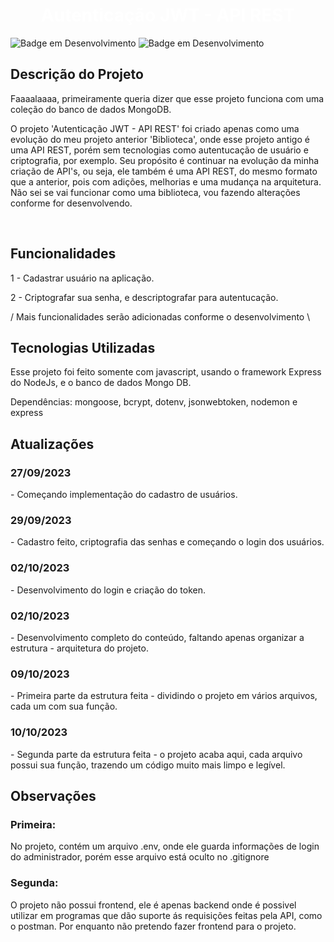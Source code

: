 <h1 align="center"> <b style="color:white"> Autenticação JWT - API REST</b> </h1>

![Badge em Desenvolvimento](https://img.shields.io/badge/license-napolifabrizio-green)
![Badge em Desenvolvimento](https://img.shields.io/badge/status-desenvolvimento-yellow)

<section>
<h2><b>Descrição do Projeto</b></h2>

Faaaalaaaa, primeiramente queria dizer que esse projeto funciona com uma coleção do banco de dados MongoDB.

<p>
O projeto 'Autenticação JWT - API REST' foi criado apenas como uma evolução do meu projeto anterior 'Biblioteca', onde esse projeto antigo é uma API REST, porém sem tecnologias como autentucação de usuário e criptografia, por exemplo. Seu propósito é continuar na evolução da minha criação de API's, ou seja, ele também é uma API REST, do mesmo formato que a anterior, pois com adições, melhorias e uma mudança na arquitetura. Não sei se vai funcionar como uma biblioteca, vou fazendo alterações conforme for desenvolvendo.
</p><br>
</section>

<section>
<h2><b>Funcionalidades</b></h2>

<p>
 1 - Cadastrar usuário na aplicação.

 2 - Criptografar sua senha, e descriptografar para autentucação.

 / Mais funcionalidades serão adicionadas conforme o desenvolvimento \
</p>
</section>

<section>
<h2><b>Tecnologias Utilizadas</b></h2>
<p>
Esse projeto foi feito somente com javascript, usando o framework Express do NodeJs, e o banco de dados Mongo DB.

Dependências: mongoose, bcrypt, dotenv, jsonwebtoken, nodemon e express

</p>
</section>

<section>
<h2>Atualizações</h2>
 <h3>27/09/2023</h3> - Começando implementação do cadastro de usuários.
 <h3>29/09/2023</h3> - Cadastro feito, criptografia das senhas e começando o login dos usuários.
 <h3>02/10/2023</h3> - Desenvolvimento do login e criação do token.
 <h3>02/10/2023</h3> - Desenvolvimento completo do conteúdo, faltando apenas organizar a estrutura - arquitetura do projeto.
 <h3>09/10/2023</h3> - Primeira parte da estrutura feita - dividindo o projeto em vários arquivos, cada um com sua função.
 <h3>10/10/2023</h3> - Segunda parte da estrutura feita - o projeto acaba aqui, cada arquivo possui sua função, trazendo um código muito mais limpo e legível.
</section>

<section>
<h2><b>Observações</b></h2>
<h3>
Primeira:
</h3>
No projeto, contém um arquivo .env, onde ele guarda informações de login do administrador, porém esse arquivo está oculto no .gitignore
<br>

<h3>
Segunda:
</h3>
O projeto não possui frontend, ele é apenas backend onde é possivel utilizar em programas que dão suporte ás requisições feitas pela API, como o postman. Por enquanto não pretendo fazer frontend para o projeto.





